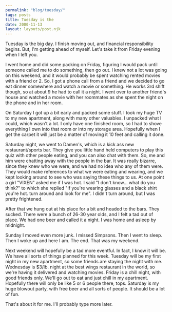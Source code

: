 ```yaml
---
permalink: "blog/tuesday/"
tags: posts
title: Tuesday is the
date: 2000-11-13
layout: layouts/post.njk
---
```


Tuesday is the big day. I finish moving out, and financial responsibility begins. But, I'm getting ahead of myself. Let's take it from Friday evening when I left you.

I went home and did some packing on Friday, figuring I would pack until someone called me to do something, then go out. I knew not a lot was going on this weekend, and it would probably be spent watching rented movies with a friend or 2. So, I got a phone call from a friend and we decided to go eat dinner somewhere and watch a movie or something. He works 3rd shift though, so at about 9 he had to call it a night. I went over to another friend's house and watched a movie with her roommates as she spent the night on the phone and in her room. 

On Saturday I got up a bit early and packed some stuff. I took my huge TV to my new apartment, along with many other valuables. I unpacked what I could, which wasn't a lot. I only have one finished room, so I had to shove everything I own into that room or into my storage area. Hopefully when I get the carpet it will just be a matter of moving it 10 feet and calling it done.

Saturday night, we went to Damen's, which is a kick ass new restaurant/sports bar. They give you little hand held computers to play this quiz with other people eating, and you can also chat with them. So, me and him were chatting away with the people in the bar. It was really bizarre, since they knew who we were, and we had no idea who any of them were. They would make references to what we were eating and wearing, and we kept looking around to see who was saying these things to us. At one point a girl "VIXEN" asked me if I was hot. I said "I don't know... what do you think?" to which she replied "If you're wearing glasses and a black shirt you're hot. turn around and look for me". I didn't turn around, but I was pretty frightened.

After that we hung out at his place for a bit and headed to the bars. They sucked. There were a bunch of 26-30 year olds, and I felt a tad out of place. We had one beer and called it a night. I was home and asleep by midnight. 

Sunday I moved even more junk. I missed Simpsons. Then I went to sleep. Then I woke up and here I am. The end. That was my weekend. 

Next weekend will hopefully be a tad more eventful. In fact, I know it will be. We have all sorts of things planned for this week. Tuesday will be my first night in my new apartment, so some friends are staying the night with me. Wednesday is $3/lb. night at the best wings restaurant in the world, so we're having it delivered and watching movies. Friday is a chill night, with good friends only. We'll go out to eat and just chill in my apartment. Hopefully there will only be like 5 or 6 people there, tops. Saturday is my huge blowout party, with free beer and all sorts of people. It should be a lot of fun. 

That's about it for me. I'll probably type more later.